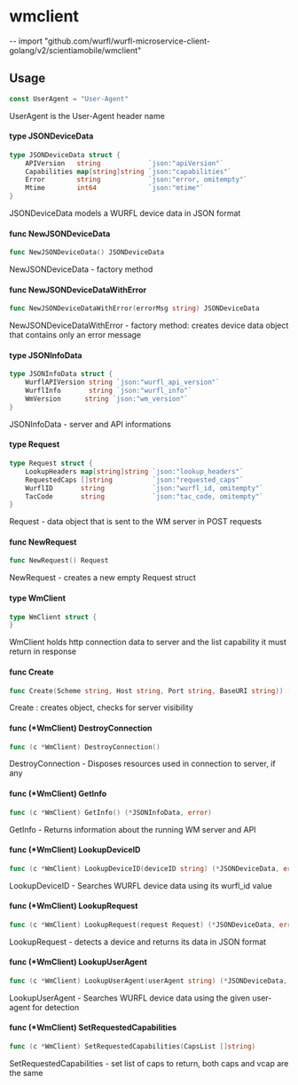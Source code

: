 # wmclient
--
    import "github.com/wurfl/wurfl-microservice-client-golang/v2/scientiamobile/wmclient"


## Usage

```go
const UserAgent = "User-Agent"
```
UserAgent is the User-Agent header name

#### type JSONDeviceData

```go
type JSONDeviceData struct {
	APIVersion   string            `json:"apiVersion"`
	Capabilities map[string]string `json:"capabilities"`
	Error        string            `json:"error, omitempty"`
	Mtime        int64             `json:"mtime"`
}
```

JSONDeviceData models a WURFL device data in JSON format

#### func  NewJSONDeviceData

```go
func NewJSONDeviceData() JSONDeviceData
```
NewJSONDeviceData - factory method

#### func  NewJSONDeviceDataWithError

```go
func NewJSONDeviceDataWithError(errorMsg string) JSONDeviceData
```
NewJSONDeviceDataWithError - factory method: creates device data object that
contains only an error message

#### type JSONInfoData

```go
type JSONInfoData struct {
	WurflAPIVersion string `json:"wurfl_api_version"`
	WurflInfo       string `json:"wurfl_info"`
	WmVersion      string `json:"wm_version"`
}
```

JSONInfoData - server and API informations

#### type Request

```go
type Request struct {
	LookupHeaders map[string]string `json:"lookup_headers"`
	RequestedCaps []string          `json:"requested_caps"`
	WurflID       string            `json:"wurfl_id, omitempty"`
	TacCode       string            `json:"tac_code, omitempty"`
}
```

Request - data object that is sent to the WM server in POST requests

#### func  NewRequest

```go
func NewRequest() Request
```
NewRequest - creates a new empty Request struct

#### type WmClient

```go
type WmClient struct {
}
```

WmClient holds http connection data to server and the list capability it
must return in response

#### func  Create

```go
func Create(Scheme string, Host string, Port string, BaseURI string)) (*WmClient, error)
```
Create : creates object, checks for server visibility

#### func (*WmClient) DestroyConnection

```go
func (c *WmClient) DestroyConnection()
```
DestroyConnection - Disposes resources used in connection to server, if any

#### func (*WmClient) GetInfo

```go
func (c *WmClient) GetInfo() (*JSONInfoData, error)
```
GetInfo - Returns information about the running WM server and API

#### func (*WmClient) LookupDeviceID

```go
func (c *WmClient) LookupDeviceID(deviceID string) (*JSONDeviceData, error)
```
LookupDeviceID - Searches WURFL device data using its wurfl_id value

#### func (*WmClient) LookupRequest

```go
func (c *WmClient) LookupRequest(request Request) (*JSONDeviceData, error)
```
LookupRequest - detects a device and returns its data in JSON format

#### func (*WmClient) LookupUserAgent

```go
func (c *WmClient) LookupUserAgent(userAgent string) (*JSONDeviceData, error)
```
LookupUserAgent - Searches WURFL device data using the given user-agent for
detection

#### func (*WmClient) SetRequestedCapabilities

```go
func (c *WmClient) SetRequestedCapabilities(CapsList []string)
```
SetRequestedCapabilities - set list of caps to return, both caps and vcap are
the same
